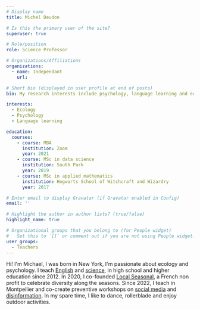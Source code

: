 ```yaml
---
# Display name
title: Michel Deudon

# Is this the primary user of the site?
superuser: true

# Role/position
role: Science Professor

# Organizations/Affiliations
organizations:
  - name: Independant
    url: 

# Short bio (displayed in user profile at end of posts)
bio: My research interests include psychology, language learning and ecology.

interests:
  - Ecology
  - Psychology
  - Language learning

education:
  courses:
    - course: MBA
      institution: Zoom
      year: 2021
    - course: MSc in data science
      institution: South Park
      year: 2019
    - course: MSc in applied mathematics
      institution: Hogwarts School of Witchcraft and Wizardry
      year: 2017

# Enter email to display Gravatar (if Gravatar enabled in Config)
email: ''

# Highlight the author in author lists? (true/false)
highlight_name: true

# Organizational groups that you belong to (for People widget)
#   Set this to `[]` or comment out if you are not using People widget.
user_groups:
  - Teachers
---
```


Hi! I'm Michael, I was born in New York, I'm passionate about ecology and psychology. I teach [English](https://www.mtpcours.fr/en/c/english/) and [science](https://www.mtpcours.fr/en/c/physique-chimie/), in high school and higher education since 2012. In 2020, I co-founded [Local Seasonal](https://www.mtpcours.fr/en/c/local-seasonal/), a French non profit to celebrate diversity along the seasons. Since 2022, I teach in Montpellier and co-create preventive workshops on [social media](https://www.mtpcours.fr/en/c/reseaux/) and [disinformation](https://www.mtpcours.fr/en/c/desinformation/). In my spare time, I like to dance, rollerblade and enjoy outdoor activities.